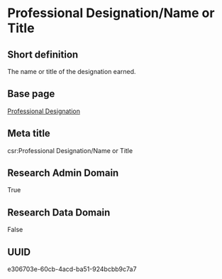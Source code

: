 # Professional Designation/Name or Title
## Short definition
The name or title of the designation earned.
## Base page
[Professional Designation](../../Objects/Professional%20Designation.md)
## Meta title
csr:Professional Designation/Name or Title
## Research Admin Domain
True
## Research Data Domain
False
## UUID
e306703e-60cb-4acd-ba51-924bcbb9c7a7

